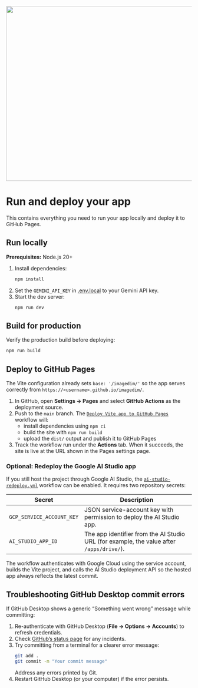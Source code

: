 <div align="center">
<img width="1200" height="475" alt="GHBanner" src="https://github.com/user-attachments/assets/0aa67016-6eaf-458a-adb2-6e31a0763ed6" />
</div>

# Run and deploy your app

This contains everything you need to run your app locally and deploy it to GitHub Pages.

## Run locally

**Prerequisites:** Node.js 20+

1. Install dependencies:
   ```bash
   npm install
   ```
2. Set the `GEMINI_API_KEY` in [.env.local](.env.local) to your Gemini API key.
3. Start the dev server:
   ```bash
   npm run dev
   ```

## Build for production

Verify the production build before deploying:

```bash
npm run build
```

## Deploy to GitHub Pages

The Vite configuration already sets `base: '/imagedim/'` so the app serves correctly from `https://<username>.github.io/imagedim/`.

1. In GitHub, open **Settings → Pages** and select **GitHub Actions** as the deployment source.
2. Push to the `main` branch. The [`Deploy Vite app to GitHub Pages`](.github/workflows/pages.yml) workflow will:
   - install dependencies using `npm ci`
   - build the site with `npm run build`
   - upload the `dist/` output and publish it to GitHub Pages
3. Track the workflow run under the **Actions** tab. When it succeeds, the site is live at the URL shown in the Pages settings page.

### Optional: Redeploy the Google AI Studio app

If you still host the project through Google AI Studio, the [`ai-studio-redeploy.yml`](.github/workflows/ai-studio-redeploy.yml) workflow can be enabled. It requires two repository secrets:

| Secret | Description |
| ------ | ----------- |
| `GCP_SERVICE_ACCOUNT_KEY` | JSON service-account key with permission to deploy the AI Studio app. |
| `AI_STUDIO_APP_ID` | The app identifier from the AI Studio URL (for example, the value after `/apps/drive/`). |

The workflow authenticates with Google Cloud using the service account, builds the Vite project, and calls the AI Studio deployment API so the hosted app always reflects the latest commit.

## Troubleshooting GitHub Desktop commit errors

If GitHub Desktop shows a generic “Something went wrong” message while committing:

1. Re-authenticate with GitHub Desktop (**File → Options → Accounts**) to refresh credentials.
2. Check [GitHub’s status page](https://www.githubstatus.com/) for any incidents.
3. Try committing from a terminal for a clearer error message:
   ```bash
   git add .
   git commit -m "Your commit message"
   ```
   Address any errors printed by Git.
4. Restart GitHub Desktop (or your computer) if the error persists.
